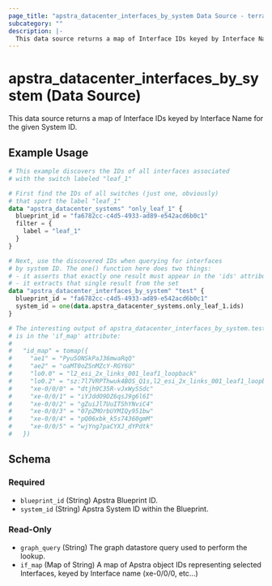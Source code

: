 ```yaml
---
page_title: "apstra_datacenter_interfaces_by_system Data Source - terraform-provider-apstra"
subcategory: ""
description: |-
  This data source returns a map of Interface IDs keyed by Interface Name for the given System ID.
---
```


# apstra_datacenter_interfaces_by_system (Data Source)

This data source returns a map of Interface IDs keyed by Interface Name for the given System ID.

## Example Usage

```terraform
# This example discovers the IDs of all interfaces associated
# with the switch labeled "leaf_1"

# First find the IDs of all switches (just one, obviously)
# that sport the label "leaf_1"
data "apstra_datacenter_systems" "only_leaf_1" {
  blueprint_id = "fa6782cc-c4d5-4933-ad89-e542acd6b0c1"
  filter = {
    label = "leaf_1"
  }
}

# Next, use the discovered IDs when querying for interfaces
# by system ID. The one() function here does two things:
# - it asserts that exactly one result must appear in the 'ids' attribute
# - it extracts that single result from the set
data "apstra_datacenter_interfaces_by_system" "test" {
  blueprint_id = "fa6782cc-c4d5-4933-ad89-e542acd6b0c1"
  system_id = one(data.apstra_datacenter_systems.only_leaf_1.ids)
}

# The interesting output of apstra_datacenter_interfaces_by_system.test
# is in the 'if_map' attribute:
#
#   "id_map" = tomap({
#     "ae1" = "Pyu5ONSkPaJ36mwaRqQ"
#     "ae2" = "oaMT0oZSnMZcY-RGY6U"
#     "lo0.0" = "l2_esi_2x_links_001_leaf1_loopback"
#     "lo0.2" = "sz:7l7VRPThwuk4BOS_Q1s,l2_esi_2x_links_001_leaf1_loopback"
#     "xe-0/0/0" = "dtjh9C35R-vJxWySSdc"
#     "xe-0/0/1" = "iYJddO9DZ6qsJ9g6l6I"
#     "xe-0/0/2" = "gZuiJl7UuITShYNviC4"
#     "xe-0/0/3" = "07pZMOrbUYMIQy951bw"
#     "xe-0/0/4" = "pQ06xbk_k5s74360gmM"
#     "xe-0/0/5" = "wjYng7paCYXJ_dYPdtk"
#   })
```

<!-- schema generated by tfplugindocs -->
## Schema

### Required

- `blueprint_id` (String) Apstra Blueprint ID.
- `system_id` (String) Apstra System ID within the Blueprint.

### Read-Only

- `graph_query` (String) The graph datastore query used to perform the lookup.
- `if_map` (Map of String) A map of Apstra object IDs representing selected Interfaces, keyed by Interface name (xe-0/0/0, etc...)
